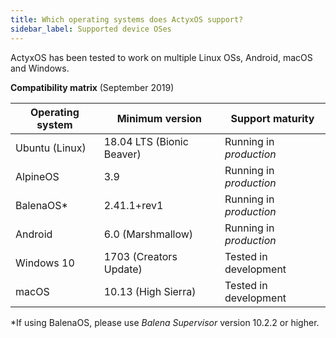 ```yaml
---
title: Which operating systems does ActyxOS support?
sidebar_label: Supported device OSes
---
```


ActyxOS has been tested to work on multiple Linux OSs, Android, macOS and Windows.

**Compatibility matrix** (September 2019)

| Operating system | Minimum version           | Support maturity       |
|------------------|---------------------------|------------------------|
| Ubuntu (Linux)   | 18.04 LTS (Bionic Beaver) | Running in _production_  |
| AlpineOS         | 3.9                       | Running in _production_  |
| BalenaOS*        | 2.41.1+rev1               | Running in _production_  |
| Android          | 6.0 (Marshmallow)         | Running in _production_  |
| Windows 10       | 1703 (Creators Update)    | Tested in development  |
| macOS            | 10.13 (High Sierra)       | Tested in development  |

*If using BalenaOS, please use _Balena Supervisor_ version 10.2.2 or higher.